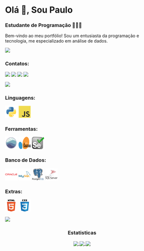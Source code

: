 <h1 align="left">Olá 👋, Sou Paulo</h1>
<h3 align="left">Estudante de Programação 👨🏻‍💻</h3>

<p>Bem-vindo ao meu portfólio! Sou um entusiasta da programação e tecnologia, me especializado em análise de dados.</p>

<img src="https://user-images.githubusercontent.com/73097560/115834477-dbab4500-a447-11eb-908a-139a6edaec5c.gif">

</div><h3 align="left">Contatos:</h3>
<p align="left">
<div> <a href="https://github.com/pauloneto3" target="_blank"><img src="https://cdn4.iconfinder.com/data/icons/social-media-logos-6/512/71-github-64.png" target="_blank"></a>
<a href="https://www.linkedin.com/in/pauloneto3" target="_blank"><img src="https://cdn1.iconfinder.com/data/icons/social-networks-15/512/LinkedIn_social_network_logo-64.png" target="_blank"></a>
<a href="pn.oliveira36+github@hotmail.com" target="_blank"><img src="https://cdn0.iconfinder.com/data/icons/logos-microsoft-office-365/128/Microsoft_Office-07-64.png"></a>
<a href="https://instagram.com/pn.kim66" target="_blank"><img src="https://cdn2.iconfinder.com/data/icons/social-icons-33/128/Instagram-64.png" target="_blank"></a></p>

<img src="https://user-images.githubusercontent.com/73097560/115834477-dbab4500-a447-11eb-908a-139a6edaec5c.gif">

<h3 align="left">Linguagens:</h3>
<p align="left">
<img src="https://raw.githubusercontent.com/teamedwardforever/Readme-Generator/71f25dd8b98329b168142a6b782a107b75eab178/svg/Skills/Languages/python-original.svg" alt="Python" width="40" height="40"/>
<img src="https://raw.githubusercontent.com/teamedwardforever/Readme-Generator/71f25dd8b98329b168142a6b782a107b75eab178/svg/Skills/Languages/javascript-original.svg" alt="Javascript" width="40" height="40"/></p>

<h3 align="left">Ferramentas:</h3>
<p align="left">
<img src="https://raw.githubusercontent.com/teamedwardforever/Readme-Generator/71f25dd8b98329b168142a6b782a107b75eab178/svg/Skills/ML/logo-mark-lightbg.svg" alt="SeaBorn" width="40" height="40"/>
<img src="https://raw.githubusercontent.com/teamedwardforever/Readme-Generator/71f25dd8b98329b168142a6b782a107b75eab178/svg/Skills/ML/Scikit_learn_logo_small.svg" alt="Scikit" width="40" height="40"/>
<img src="https://raw.githubusercontent.com/teamedwardforever/Readme-Generator/71f25dd8b98329b168142a6b782a107b75eab178/svg/Skills/Testing/selenium-logo.svg" alt="Selenium" width="40" height="40"/>
</p>

<h3 align="left">Banco de Dados:</h3>
<p align="left">
<img src="https://raw.githubusercontent.com/teamedwardforever/Readme-Generator/71f25dd8b98329b168142a6b782a107b75eab178/svg/Skills/Database/oracle-original.svg" alt="Oracle" width="40" height="40"/>
<img src="https://raw.githubusercontent.com/teamedwardforever/Readme-Generator/71f25dd8b98329b168142a6b782a107b75eab178/svg/Skills/Database/mysql-original-wordmark.svg" alt="Mysql" width="40" height="40"/>
<img src="https://raw.githubusercontent.com/teamedwardforever/Readme-Generator/71f25dd8b98329b168142a6b782a107b75eab178/svg/Skills/Database/postgresql-original-wordmark.svg" alt="Postgresql" width="40" height="40"/>
<img src="https://raw.githubusercontent.com/teamedwardforever/Readme-Generator/71f25dd8b98329b168142a6b782a107b75eab178/svg/Skills/Database/microsoft-sql-server-logo.svg" alt="Microsoft Sql Server" width="40" height="40"/>
</p>

<h3 align="left">Extras:</h3>
<p align="left">
<img src="https://raw.githubusercontent.com/teamedwardforever/Readme-Generator/71f25dd8b98329b168142a6b782a107b75eab178/svg/Skills/Frontend/html5-original-wordmark.svg" alt="HTML" width="40" height="40"/>
<img src="https://raw.githubusercontent.com/teamedwardforever/Readme-Generator/71f25dd8b98329b168142a6b782a107b75eab178/svg/Skills/Frontend/css3-original-wordmark.svg" alt="Css" width="40" height="40"/>
</p>

<img src="https://user-images.githubusercontent.com/73097560/115834477-dbab4500-a447-11eb-908a-139a6edaec5c.gif">
<h3 align="center">Estatisticas</h3>

<div align="center">
<a href="https://github.com/pauloneto3">
<img align="center" src="http://github-profile-summary-cards.vercel.app/api/cards/stats?username=pauloneto3&theme=aura" height="180em" />
<img align="center" src="http://github-profile-summary-cards.vercel.app/api/cards/repos-per-language?username=pauloneto3&theme=aura" height="180em" />
<img align="center" src="http://github-profile-summary-cards.vercel.app/api/cards/profile-details?username=pauloneto3&theme=aura" height="180em" />
</div>
